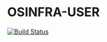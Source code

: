 # OSINFRA-USER

[![Build Status](https://travis-ci.org/OSInfra/osinfra-user.svg?branch=master)](https://travis-ci.org/OSInfra/osinfra-user)
